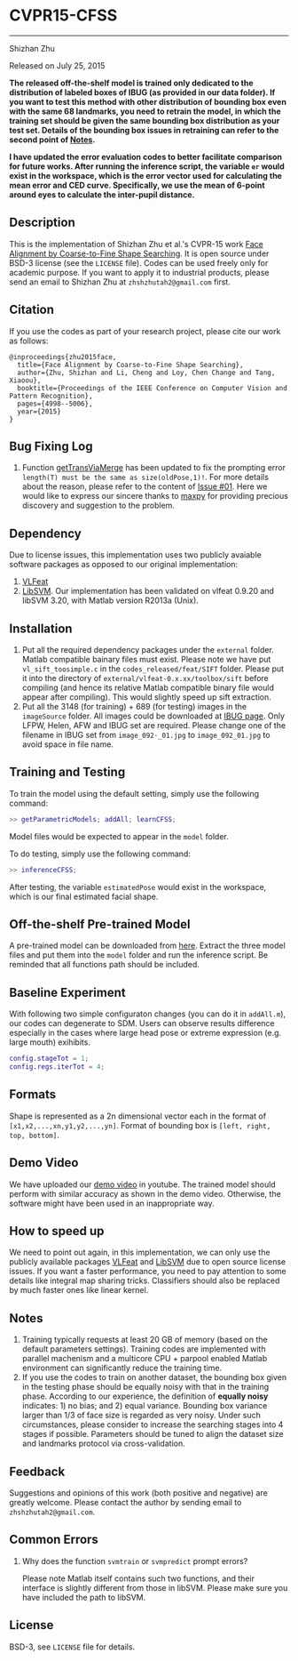 # CVPR15-CFSS
------
Shizhan Zhu

Released on July 25, 2015

**The released off-the-shelf model is trained only dedicated to the distribution of labeled boxes of IBUG (as provided in our data folder). If you want to test this method with other distribution of bounding box even with the same 68 landmarks, you need to retrain the model, in which the training set should be given the same bounding box distribution as your test set. Details of the bounding box issues in retraining can refer to the second point of [Notes](https://github.com/zhusz/CVPR15-CFSS#notes).**

**I have updated the error evaluation codes to better facilitate comparison for future works. After running the inference script, the variable `er` would exist in the workspace, which is the error vector used for calculating the mean error and CED curve. Specifically, we use the mean of 6-point around eyes to calculate the inter-pupil distance.**

## Description

This is the implementation of Shizhan Zhu et al.'s CVPR-15 work [Face Alignment by Coarse-to-Fine Shape Searching](http://www.cv-foundation.org/openaccess/content_cvpr_2015/papers/Zhu_Face_Alignment_by_2015_CVPR_paper.pdf). It is open source under BSD-3 license (see the `LICENSE` file). Codes can be used freely only for academic purpose. If you want to apply it to industrial products, please send an email to Shizhan Zhu at `zhshzhutah2@gmail.com` first.

## Citation
If you use the codes as part of your research project, please cite our work as follows:
```
@inproceedings{zhu2015face,
  title={Face Alignment by Coarse-to-Fine Shape Searching},
  author={Zhu, Shizhan and Li, Cheng and Loy, Chen Change and Tang, Xiaoou},
  booktitle={Proceedings of the IEEE Conference on Computer Vision and Pattern Recognition},
  pages={4998--5006},
  year={2015}
}
```

## Bug Fixing Log
1. Function [getTransViaMerge](https://github.com/zhusz/CVPR15-CFSS/blob/master/codes_release/trans/getTransViaMerge.m) has been updated to fix the prompting error `length(T) must be the same as size(oldPose,1)!`. For more details about the reason, please refer to the content of [Issue #01](https://github.com/zhusz/CVPR15-CFSS/issues/1). Here we would like to express our sincere thanks to [maxpy](https://github.com/maxpy) for providing precious discovery and suggestion to the problem.

## Dependency
Due to license issues, this implementation uses two publicly avaiable software packages as opposed to our original implementation: 
1. [VLFeat](https://github.com/vlfeat/vlfeat)
2. [LibSVM](https://github.com/cjlin1/libsvm).
Our implementation has been validated on vlfeat 0.9.20 and libSVM 3.20, with Matlab version R2013a (Unix).

## Installation
1. Put all the required dependency packages under the `external` folder. Matlab compatible bainary files must exist. Please note we have put `vl_sift_toosimple.c` in the `codes_released/feat/SIFT` folder. Please put it into the directory of `external/vlfeat-0.x.xx/toolbox/sift` before compiling (and hence its relative Matlab compatible binary file would appear after compiling). This would slightly speed up sift extraction.
2. Put all the 3148 (for training) + 689 (for testing) images in the `imageSource` folder. All images could be downloaded at [IBUG page](http://ibug.doc.ic.ac.uk/resources/facial-point-annotations/). Only LFPW, Helen, AFW and IBUG set are required. Please change one of the filename in IBUG set from `image_092⋅_01.jpg` to `image_092_01.jpg` to avoid space in file name.

## Training and Testing
To train the model using the default setting, simply use the following command:
```matlab
>> getParametricModels; addAll; learnCFSS;
```
Model files would be expected to appear in the `model` folder.

To do testing, simply use the following command:
```matlab
>> inferenceCFSS;
```

After testing, the variable `estimatedPose` would exist in the workspace, which is our final estimated facial shape.

## Off-the-shelf Pre-trained Model

A pre-trained model can be downloaded from [here](http://mmlab.ie.cuhk.edu.hk/projects/CFSS/model.tar.gz). Extract the three model files and put them into the `model` folder and run the inference script. Be reminded that all functions path should be included.

## Baseline Experiment
With following two simple configuraton changes (you can do it in `addAll.m`), our codes can degenerate to SDM. Users can observe results difference especially in the cases where large head pose or extreme expression (e.g. large mouth) exihibits.

```matlab
config.stageTot = 1;
config.regs.iterTot = 4;
```

## Formats
Shape is represented as a 2n dimensional vector each in the format of `[x1,x2,...,xn,y1,y2,...,yn]`. Format of bounding box is `[left, right, top, bottom]`.

## Demo Video
We have uploaded our [demo video](http://youtu.be/S4PQ63duO-I) in youtube. The trained model should perform with similar accuracy as shown in the demo video. Otherwise, the software might have been used in an inappropriate way.

## How to speed up
We need to point out again, in this implementation, we can only use the publicly available packages [VLFeat](https://github.com/vlfeat/vlfeat) and [LibSVM](https://github.com/cjlin1/libsvm) due to open source license issues. If you want a faster performance, you need to pay attention to some details like integral map sharing tricks. Classifiers should also be replaced by much faster ones like linear kernel.

## Notes
1. Training typically requests at least 20 GB of memory (based on the default parameters settings). Training codes are implemented with parallel machenism and a multicore CPU + parpool enabled Matlab environment can significantly reduce the training time.
2. If you use the codes to train on another dataset, the bounding box given in the testing phase should be equally noisy with that in the training phase. According to our experience, the definition of **equally noisy** indicates: 1) no bias; and 2) equal variance. Bounding box variance larger than 1/3 of face size is regarded as very noisy. Under such circumstances, please consider to increase the searching stages into 4 stages if possible. Parameters should be tuned to align the dataset size and landmarks protocol via cross-validation.

## Feedback
Suggestions and opinions of this work (both positive and negative) are greatly welcome. Please contact the author by sending email to `zhshzhutah2@gmail.com`.

## Common Errors
1. Why does the function `svmtrain` or `svmpredict` prompt errors?

   Please note Matlab itself contains such two functions, and their interface is slightly different from those in libSVM. Please make sure you have included the path to libSVM.

## License
BSD-3, see `LICENSE` file for details.
